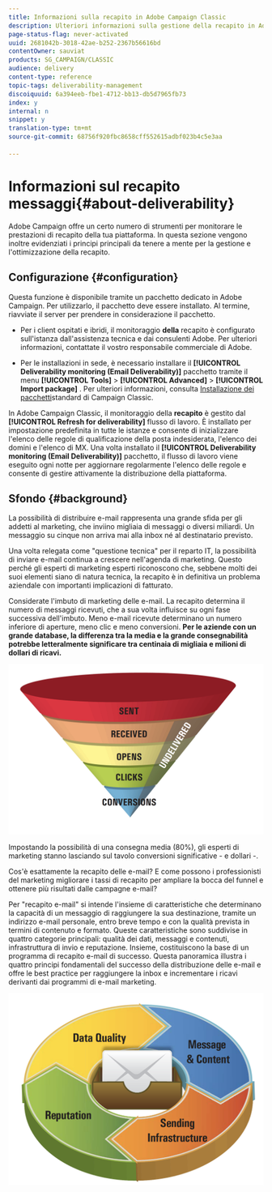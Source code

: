 ```yaml
---
title: Informazioni sulla recapito in Adobe Campaign Classic
description: Ulteriori informazioni sulla gestione della recapito in Adobe Campaign Classic.
page-status-flag: never-activated
uuid: 2681042b-3018-42ae-b252-2367b56616bd
contentOwner: sauviat
products: SG_CAMPAIGN/CLASSIC
audience: delivery
content-type: reference
topic-tags: deliverability-management
discoiquuid: 6a394eeb-fbe1-4712-bb13-db5d7965fb73
index: y
internal: n
snippet: y
translation-type: tm+mt
source-git-commit: 68756f920fbc8658cff552615adbf023b4c5e3aa

---
```



# Informazioni sul recapito messaggi{#about-deliverability}

Adobe Campaign offre un certo numero di strumenti per monitorare le prestazioni di recapito della tua piattaforma. In questa sezione vengono inoltre evidenziati i principi principali da tenere a mente per la gestione e l&#39;ottimizzazione della recapito.

## Configurazione {#configuration}

Questa funzione è disponibile tramite un pacchetto dedicato in Adobe Campaign. Per utilizzarlo, il pacchetto deve essere installato. Al termine, riavviate il server per prendere in considerazione il pacchetto.
* Per i client ospitati e ibridi, il monitoraggio **della** recapito è configurato sull&#39;istanza dall&#39;assistenza tecnica e dai consulenti Adobe. Per ulteriori informazioni, contattate il vostro responsabile commerciale di Adobe.

* Per le installazioni in sede, è necessario installare il **[!UICONTROL Deliverability monitoring (Email Deliverability)]** pacchetto tramite il menu **[!UICONTROL Tools]** > **[!UICONTROL Advanced]** > **[!UICONTROL Import package]** . Per ulteriori informazioni, consulta [Installazione dei pacchetti](../../installation/using/installing-campaign-standard-packages.md)standard di Campaign Classic.

In Adobe Campaign Classic, il monitoraggio della **recapito** è gestito dal **[!UICONTROL Refresh for deliverability]** flusso di lavoro. È installato per impostazione predefinita in tutte le istanze e consente di inizializzare l&#39;elenco delle regole di qualificazione della posta indesiderata, l&#39;elenco dei domini e l&#39;elenco di MX. Una volta installato il **[!UICONTROL Deliverability monitoring (Email Deliverability)]** pacchetto, il flusso di lavoro viene eseguito ogni notte per aggiornare regolarmente l&#39;elenco delle regole e consente di gestire attivamente la distribuzione della piattaforma.

## Sfondo {#background}

La possibilità di distribuire e-mail rappresenta una grande sfida per gli addetti al marketing, che inviino migliaia di messaggi o diversi miliardi. Un messaggio su cinque non arriva mai alla inbox né al destinatario previsto.

Una volta relegata come &quot;questione tecnica&quot; per il reparto IT, la possibilità di inviare e-mail continua a crescere nell&#39;agenda di marketing. Questo perché gli esperti di marketing esperti riconoscono che, sebbene molti dei suoi elementi siano di natura tecnica, la recapito è in definitiva un problema aziendale con importanti implicazioni di fatturato.

Considerate l&#39;imbuto di marketing delle e-mail. La recapito determina il numero di messaggi ricevuti, che a sua volta influisce su ogni fase successiva dell&#39;imbuto. Meno e-mail ricevute determinano un numero inferiore di aperture, meno clic e meno conversioni. **Per le aziende con un grande database, la differenza tra la media e la grande consegnabilità potrebbe letteralmente significare tra centinaia di migliaia e milioni di dollari di ricavi.**

![](assets/deliverability_overview_1.png)

Impostando la possibilità di una consegna media (80%), gli esperti di marketing stanno lasciando sul tavolo conversioni significative - e dollari -.

Cos&#39;è esattamente la recapito delle e-mail? E come possono i professionisti del marketing migliorare i tassi di recapito per ampliare la bocca del funnel e ottenere più risultati dalle campagne e-mail?

Per &quot;recapito e-mail&quot; si intende l&#39;insieme di caratteristiche che determinano la capacità di un messaggio di raggiungere la sua destinazione, tramite un indirizzo e-mail personale, entro breve tempo e con la qualità prevista in termini di contenuto e formato. Queste caratteristiche sono suddivise in quattro categorie principali: qualità dei dati, messaggi e contenuti, infrastruttura di invio e reputazione. Insieme, costituiscono la base di un programma di recapito e-mail di successo. Questa panoramica illustra i quattro principi fondamentali del successo della distribuzione delle e-mail e offre le best practice per raggiungere la inbox e incrementare i ricavi derivanti dai programmi di e-mail marketing.

![](assets/deliverability_overview_2.png)

